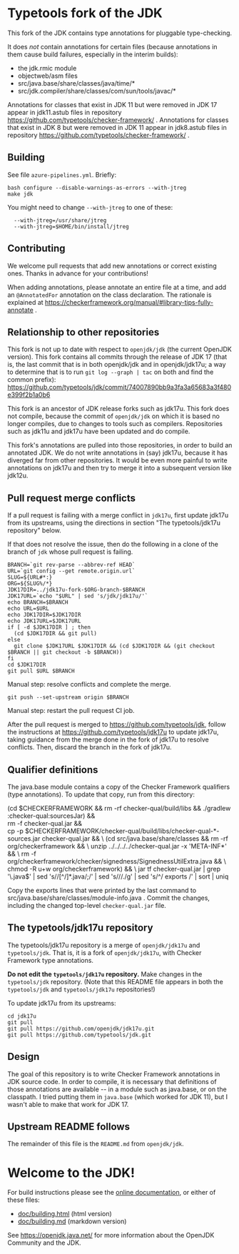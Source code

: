 # Typetools fork of the JDK

This fork of the JDK contains type annotations for pluggable type-checking.

It does *not* contain annotations for certain files (because annotations in
them cause build failures, especially in the interim builds):
 * the jdk.rmic module
 * objectweb/asm files
 * src/java.base/share/classes/java/time/*
 * src/jdk.compiler/share/classes/com/sun/tools/javac/*

Annotations for classes that exist in JDK 11 but were removed in JDK 17 appear
in jdk11.astub files in repository https://github.com/typetools/checker-framework/ .
Annotations for classes that exist in JDK 8 but were removed in JDK 11 appear
in jdk8.astub files in repository https://github.com/typetools/checker-framework/ .


## Building

See file `azure-pipelines.yml`.  Briefly:

```
bash configure --disable-warnings-as-errors --with-jtreg
make jdk
```

You might need to change `--with-jtreg` to one of these:
```
  --with-jtreg=/usr/share/jtreg
  --with-jtreg=$HOME/bin/install/jtreg
```


## Contributing

We welcome pull requests that add new annotations or correct existing ones.
Thanks in advance for your contributions!

When adding annotations, please annotate an entire file at a time, and add an
`@AnnotatedFor` annotation on the class declaration.  The rationale is explained
at https://checkerframework.org/manual/#library-tips-fully-annotate .


## Relationship to other repositories

This fork is not up to date with respect to `openjdk/jdk` (the current OpenJDK
version).  This fork contains all commits through the release of JDK 17 (that
is, the last commit that is in both openjdk/jdk and in openjdk/jdk17u; a way to
determine that is to run `git log --graph | tac` on both and find the common
prefix):
https://github.com/typetools/jdk/commit/74007890bb9a3fa3a65683a3f480e399f2b1a0b6

This fork is an ancestor of JDK release forks such as jdk17u.  This fork
does not compile, because the commit of `openjdk/jdk` on which it is based
no longer compiles, due to changes to tools such as compilers.
Repositories such as jdk11u and jdk17u have been updated and do compile.

This fork's annotations are pulled into those repositories, in order to
build an annotated JDK.  We do not write annotations in (say) jdk17u,
because it has diverged far from other repositories.  It would be even more
painful to write annotations on jdk17u and then try to merge it into a
subsequent version like jdk12u.


## Pull request merge conflicts

If a pull request is failing with a merge conflict in `jdk17u`, first
update jdk17u from its upstreams, using the directions in section
"The typetools/jdk17u repository" below.

If that does not resolve the issue, then do the following in a clone of the
branch of `jdk` whose pull request is failing.

```
BRANCH=`git rev-parse --abbrev-ref HEAD`
URL=`git config --get remote.origin.url`
SLUG=${URL#*:}
ORG=${SLUG%/*}
JDK17DIR=../jdk17u-fork-$ORG-branch-$BRANCH
JDK17URL=`echo "$URL" | sed 's/jdk/jdk17u/'`
echo BRANCH=$BRANCH
echo URL=$URL
echo JDK17DIR=$JDK17DIR
echo JDK17URL=$JDK17URL
if [ -d $JDK17DIR ] ; then
  (cd $JDK17DIR && git pull)
else
  git clone $JDK17URL $JDK17DIR && (cd $JDK17DIR && (git checkout $BRANCH || git checkout -b $BRANCH))
fi
cd $JDK17DIR
git pull $URL $BRANCH
```

Manual step: resolve conflicts and complete the merge.

```
git push --set-upstream origin $BRANCH
```

Manual step: restart the pull request CI job.

After the pull request is merged to https://github.com/typetools/jdk,
follow the instructions at https://github.com/typetools/jdk17u to update
jdk17u, taking guidance from the merge done in the fork of jdk17u to
resolve conflicts.  Then, discard the branch in the fork of jdk17u.


## Qualifier definitions

The java.base module contains a copy of the Checker Framework qualifiers (type annotations).
To update that copy, run from this directory:

(cd $CHECKERFRAMEWORK && rm -rf checker-qual/build/libs && ./gradlew :checker-qual:sourcesJar) && \
rm -f checker-qual.jar && \
cp -p $CHECKERFRAMEWORK/checker-qual/build/libs/checker-qual-*-sources.jar checker-qual.jar && \
(cd src/java.base/share/classes && rm -rf org/checkerframework && \
  unzip ../../../../checker-qual.jar -x 'META-INF*' && \
  rm -f org/checkerframework/checker/signedness/SignednessUtilExtra.java && \
  chmod -R u+w org/checkerframework) && \
jar tf checker-qual.jar | grep '\.java$' | sed 's/\/[^/]*\.java/;/' | sed 's/\//./g' | sed 's/^/    exports /' | sort | uniq

Copy the exports lines that were printed by the last command to
src/java.base/share/classes/module-info.java .
Commit the changes, including the changed top-level `checker-qual.jar` file.


## The typetools/jdk17u repository

The typetools/jdk17u repository is a merge of `openjdk/jdk17u` and `typetools/jdk`.
That is, it is a fork of `openjdk/jdk17u`, with Checker Framework type annotations.

**Do not edit the `typetools/jdk17u` repository.**
Make changes in the `typetools/jdk` repository.
(Note that this README file appears in both the `typetools/jdk` and `typetools/jdk17u` repositories!)

To update jdk17u from its upstreams:
```
cd jdk17u
git pull
git pull https://github.com/openjdk/jdk17u.git
git pull https://github.com/typetools/jdk.git
```


## Design

The goal of this repository is to write Checker Framework annotations in
JDK source code.  In order to compile, it is necessary that definitions of
those annotations are available -- in a module such as java.base, or on the
classpath.  I tried putting them in `java.base` (which worked for JDK 11),
but I wasn't able to make that work for JDK 17.


## Upstream README follows

The remainder of this file is the `README.md` from `openjdk/jdk`.


# Welcome to the JDK!

For build instructions please see the
[online documentation](https://openjdk.java.net/groups/build/doc/building.html),
or either of these files:

- [doc/building.html](doc/building.html) (html version)
- [doc/building.md](doc/building.md) (markdown version)

See <https://openjdk.java.net/> for more information about
the OpenJDK Community and the JDK.
